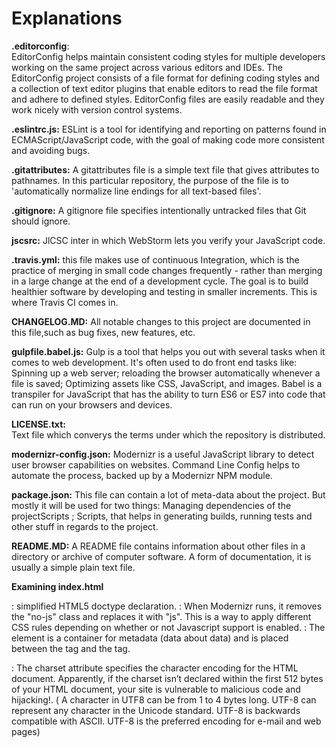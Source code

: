 # Explanations

**.editorconfig**:  
EditorConfig helps maintain consistent coding styles for multiple developers working on the same project across various
editors and IDEs. The EditorConfig project consists of a file format for defining coding styles and a collection of text
editor plugins that enable editors to read the file format and adhere to defined styles. EditorConfig files are easily 
readable and they work nicely with version control systems.

**.eslintrc.js:**
ESLint is a tool for identifying and reporting on patterns found in ECMAScript/JavaScript code, with the goal of making 
code more consistent and avoiding bugs. 

**.gitattributes:**
A gitattributes file is a simple text file that gives attributes to pathnames. In this particular repository,
the purpose of the file is to 'automatically normalize line endings for all text-based files'.

**.gitignore:**
A gitignore file specifies intentionally untracked files that Git should ignore.

**jscsrc:**
JlCSC inter in which WebStorm lets you verify your JavaScript code.

**.travis.yml:**
this file makes use of continuous Integration, which is the practice of merging in small code changes frequently -
rather than merging in a large change at the end of a development cycle. The goal is to build healthier software by
developing and testing in smaller increments. This is where Travis CI comes in.

**CHANGELOG.MD:**
All notable changes to this project are documented in this file,such as bug fixes, new features, etc.

**gulpfile.babel.js:**
Gulp is a tool that helps you out with several tasks when it comes to web development. It's often used to do front end 
tasks like: Spinning up a web server; reloading the browser automatically whenever a file is saved; Optimizing assets 
like CSS, JavaScript, and images. Babel is a transpiler for JavaScript that has the ability to turn ES6 or ES7 into 
code that can run on your browsers and devices.

**LICENSE.txt:**                      
Text file which converys the terms under which the repository is distributed.

**modernizr-config.json:**
Modernizr is a useful JavaScript library to detect user browser capabilities on websites. Command Line Config helps to
automate the process, backed up by a Modernizr NPM module. 

**package.json:**
This file can contain a lot of meta-data about the project. But mostly it will be used for two things:
Managing dependencies of the projectScripts ; Scripts, that helps in generating builds, running tests and other stuff
in regards to the project.

**README.MD:** A README file contains information about other files in a directory or archive of computer software. 
A form of documentation, it is usually a simple plain text file.

**Examining index.html**
<!doctype html> : simplified HTML5 doctype declaration.

<html class="no-js" lang=""> : When Modernizr runs, it removes the "no-js" class and replaces it with "js". This is a
way to apply different CSS rules depending on whether or not Javascript support is enabled.

<head>: The <head> element is a container for metadata (data about data) and is placed between the <html> tag and the
<body> tag.

<meta charset="utf-8">: The charset attribute specifies the character encoding for the HTML document. Apparently, if
the charset isn’t declared within the first 512 bytes of your HTML document, your site is vulnerable to malicious code
and hijacking!. ( 	A character in UTF8 can be from 1 to 4 bytes long. UTF-8 can represent any character in the
Unicode standard. UTF-8 is backwards compatible with ASCII. UTF-8 is the preferred encoding for e-mail and web pages)


